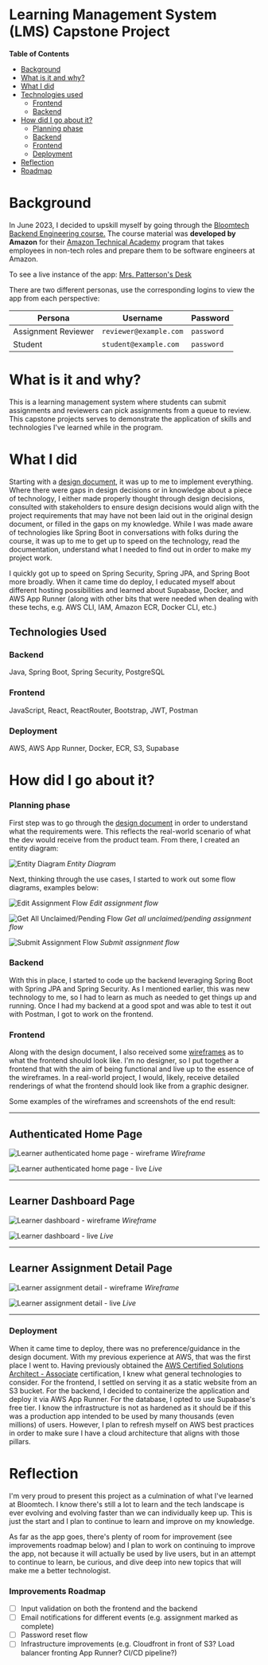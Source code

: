 # Learning Management System (LMS) Capstone Project
**Table of Contents**
- [Background](#background)
- [What is it and why?](#what-is-it-and-why)
- [What I did](#what-i-did)
- [Technologies used](#technologies-used)
  - [Frontend](#frontend)
  - [Backend](#backend)
- [How did I go about it?](#how-did-i-go-about-it)
  - [Planning phase](#planning-phase)
  - [Backend](#backend-1)
  - [Frontend](#frontend-1)
  - [Deployment](#deployment)
- [Reflection](#reflection)
- [Roadmap](#improvements-roadmap)


# Background
In June 2023, I decided to upskill myself by going through the
[Bloomtech Backend Engineering course.](https://www.bloomtech.com/courses/backend-development)
The course material was **developed by Amazon** for their
[Amazon Technical Academy](https://amazontechnicalacademy.com/) program that takes employees in
non-tech roles and prepare them to be software engineers at Amazon.

To see a live instance of the app: [Mrs. Patterson's Desk](http://mrs-pattersons-desk-front-end.s3-website.us-east-2.amazonaws.com/)

There are two different personas, use the corresponding logins to view the app from each perspective:

| Persona | Username             | Password |
|---------|----------------------|----------|
| Assignment Reviewer | `reviewer@example.com` | `password` |
| Student | `student@example.com`  | `password` |

# What is it and why?
This is a learning management system where students can submit assignments and reviewers can pick assignments from a queue
to review. This capstone projects serves to demonstrate the application of skills and technologies I've learned while 
in the program.

# What I did
Starting with a [design document](./documents/composition_document.md), it was up to me to implement everything. Where
there were gaps in design decisions or in knowledge about a piece of technology, I either made properly thought through 
design decisions, consulted with stakeholders to ensure design decisions would align with the project requirements that
may have not been laid out in the original design document, or filled in the gaps on my knowledge. While I was made aware
of technologies like Spring Boot in conversations with folks during the course, it was up to me to get up to speed on the
technology, read the documentation, understand what I needed to find out in order to make my project work.

I quickly got up to speed on Spring Security, Spring JPA, and Spring Boot more broadly. When it came time do deploy, I educated
myself about different hosting possibilities and learned about Supabase, Docker, and AWS App Runner (along with other bits
that were needed when dealing with these techs, e.g. AWS CLI, IAM, Amazon ECR, Docker CLI, etc.)

## Technologies Used
### Backend
Java, Spring Boot, Spring Security, PostgreSQL
### Frontend
JavaScript, React, ReactRouter, Bootstrap, JWT, Postman
### Deployment
AWS, AWS App Runner, Docker, ECR, S3, Supabase

# How did I go about it?
### Planning phase
First step was to go through the [design document](./documents/composition_document.md) in order to understand what the requirements
were. This reflects the real-world scenario of what the dev would receive from the product team. From there, I created
an entity diagram:

![Entity Diagram](./documents/entity-diagram.png)
*Entity Diagram*

Next, thinking through the use cases, I started to work out some flow diagrams, examples below:

![Edit Assignment Flow](./documents/flow-diagrams/edit-assignment-flow.png)
*Edit assignment flow*

![Get All Unclaimed/Pending Flow](./documents/flow-diagrams/get-all-unclaimed-pending-review-assignments.png)
*Get all unclaimed/pending assignment flow*

![Submit Assignment Flow](./documents/flow-diagrams/submit-assignment-flow.png)
*Submit assignment flow*

### Backend
With this in place, I started to code up the backend leveraging Spring Boot with Spring JPA and Spring Security. As I mentioned
earlier, this was new technology to me, so I had to learn as much as needed to get things up and running. Once I had my
backend at a good spot and was able to test it out with Postman, I got to work on the frontend.

### Frontend
Along with the design document, I also received some [wireframes](./documents/images) as to what the frontend should look like. I'm no designer,
so I put together a frontend that with the aim of being functional and live up to the essence of the wireframes. In a real-world
project, I would, likely, receive detailed renderings of what the frontend should look like from a graphic designer.

Some examples of the wireframes and screenshots of the end result:

---
## Authenticated Home Page

![Learner authenticated home page - wireframe](./documents/images/home_page_authenticated.jpg)
*Wireframe*

![Learner authenticated home page - live](./documents/images/home-page-authenticated-live.png)
*Live*

---
## Learner Dashboard Page

![Learner dashboard - wireframe](./documents/images/learner_dashboard.jpg)
*Wireframe*

![Learner dashboard - live](./documents/images/learner-dashboard-live.png)
*Live*

---
## Learner Assignment Detail Page

![Learner assignment detail - wireframe](./documents/images/learner_assignment_view.jpg)
*Wireframe*

![Learner assignment detail - live](./documents/images/learner-assignment-view-live.png)
*Live*

---

### Deployment
When it came time to deploy, there was no preference/guidance in the design document. With my previous experience at AWS,
that was the first place I went to. Having previously obtained the 
[AWS Certified Solutions Architect - Associate](https://aws.amazon.com/certification/certified-solutions-architect-associate/)
certification, I knew what general technologies to consider. For the frontend, I settled on serving it as a static website
from an S3 bucket. For the backend, I decided to containerize the application and deploy it via AWS App Runner. For the database,
I opted to use Supabase's free tier. I know the infrastructure is not as hardened as it should be if this was a production
app intended to be used by many thousands (even millions) of users. However, I plan to refresh myself on AWS best practices
in order to make sure I have a cloud architecture that aligns with those pillars.

# Reflection
I'm very proud to present this project as a culmination of what I've learned at Bloomtech. I know there's still a lot to
learn and the tech landscape is ever evolving and evolving faster than we can individually keep up. This is just the start
and I plan to continue to learn and improve on my knowledge.

As far as the app goes, there's plenty of room for improvement (see improvements roadmap below) and I plan to work on 
continuing to improve the app, not because it will actually be used by live users, but in an attempt to continue to 
learn, be curious, and dive deep into new topics that will make me a better technologist.

### Improvements Roadmap
- [ ] Input validation on both the frontend and the backend
- [ ] Email notifications for different events (e.g. assignment marked as complete)
- [ ] Password reset flow
- [ ] Infrastructure improvements (e.g. Cloudfront in front of S3? Load balancer fronting App Runner? CI/CD pipeline?)

